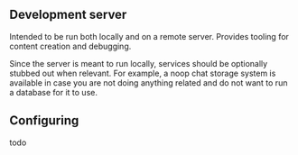 ## Development server

Intended to be run both locally and on a remote server. Provides tooling for content creation and debugging.

Since the server is meant to run locally, services should be optionally stubbed out when relevant.
For example, a noop chat storage system is available in case you are not doing anything related and
do not want to run a database for it to use.

## Configuring

todo
